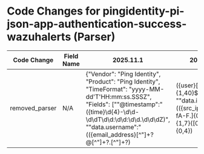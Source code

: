 # Code Changes for pingidentity-pi-json-app-authentication-success-wazuhalerts (Parser)

| Code Change | Field Name | 2025.11.1 | 2025.12.1 |
|-------------|------------|-----------|------------|
| removed_parser | N/A | {"Vendor": "Ping Identity", "Product": "Ping Identity", "TimeFormat": "yyyy-MM-dd'T'HH:mm:ss.SSSZ", "Fields": ["\"@timestamp\":\"({time}\d{4}-\d\d-\d\dT\d\d:\d\d:\d\d\.\d\d\dZ)", "\"data.username\":\"(({email_address}[^\"]+?@[^\"]+?\.[^\"]+?)|({user}[\w\.\-\!\#\^\~]{1,40}\$?))\"", "\"data.ip_address\":\"(({src_ip}((([0-9a-fA-F.]{0,4}):{1,2}){1,7}([0-9a-fA-F]){0,4})|(((25[0-5]|(2[0-4]|1\d|[0-9]|)\d)\.?\b){4}))(:({src_port}\d+))?)\s*\"", "\"data.hostname\":\"({host}[^\"]+)", "\"location\":\"({log_location}[^\"]+)", "\"path\":\"({log_path}[^\"]+)", "\"agent.id\":\"({agent_id}\d+)", "\"manager.name\":\"({wazuh_manager}[^\"]+)", "\"rule.description\":\"({description}[^\"]+)", "\"decoder.name\":\"({decoder_name}[^\"]+)", "\"rule.id\":\"({rule_id}\d+)", "\"agent.name\":\"({agent_name}[^\"]+)", "\"agent.id\":\"({agent_id}[^\"]+)", "\"data.status\":\"({result}[^\"]+)", "({app}Ping)", "\"data.link2\":\"({app}[^\"]+)", "\"data.type\":\"({additional_info}[^\"]+)"], "DupFields": ["description->event_name"], "Name": "pingidentity-pi-json-app-authentication-success-wazuhalerts", "ParserVersion": "v1.0.0", "Conditions": ["\"data.type\":\"AUTHN_ATTEMPT\"", "\"type\":\"wazuh-alerts\""]} | N/A |